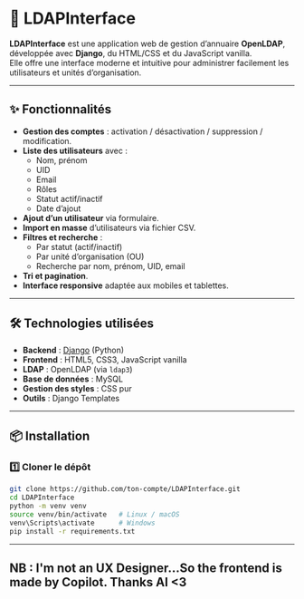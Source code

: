 # 📂 LDAPInterface

**LDAPInterface** est une application web de gestion d’annuaire **OpenLDAP**, développée avec **Django**, du HTML/CSS et du JavaScript vanilla.  
Elle offre une interface moderne et intuitive pour administrer facilement les utilisateurs et unités d’organisation.

---

## ✨ Fonctionnalités

- **Gestion des comptes** : activation / désactivation / suppression / modification.
- **Liste des utilisateurs** avec :
  - Nom, prénom
  - UID
  - Email
  - Rôles
  - Statut actif/inactif
  - Date d’ajout
- **Ajout d’un utilisateur** via formulaire.
- **Import en masse** d’utilisateurs via fichier CSV.
- **Filtres et recherche** :
  - Par statut (actif/inactif)
  - Par unité d’organisation (OU)
  - Recherche par nom, prénom, UID, email
- **Tri et pagination**.
- **Interface responsive** adaptée aux mobiles et tablettes.

---

## 🛠️ Technologies utilisées

- **Backend** : [Django](https://www.djangoproject.com/) (Python)
- **Frontend** : HTML5, CSS3, JavaScript vanilla
- **LDAP** : OpenLDAP (via `ldap3`)
- **Base de données** : MySQL
- **Gestion des styles** : CSS pur
- **Outils** : Django Templates

---

## 📦 Installation

### 1️⃣ Cloner le dépôt
```bash
git clone https://github.com/ton-compte/LDAPInterface.git
cd LDAPInterface
python -m venv venv
source venv/bin/activate   # Linux / macOS
venv\Scripts\activate      # Windows
pip install -r requirements.txt
```

---

## NB : I'm not an UX Designer...So the frontend is made by Copilot. Thanks AI <3